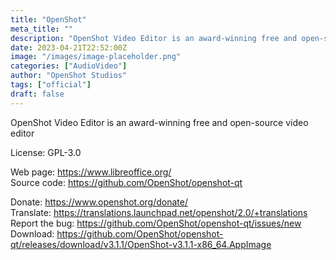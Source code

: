 ```yaml
---
title: "OpenShot"
meta_title: ""
description: "OpenShot Video Editor is an award-winning free and open-source video editor"
date: 2023-04-21T22:52:00Z
image: "/images/image-placeholder.png"
categories: ["AudioVideo"]
author: "OpenShot Studios"
tags: ["official"]
draft: false
---
```


OpenShot Video Editor is an award-winning free and open-source video editor

License: GPL-3.0

Web page: https://www.libreoffice.org/  
Source code: https://github.com/OpenShot/openshot-qt

Donate: https://www.openshot.org/donate/  
Translate: https://translations.launchpad.net/openshot/2.0/+translations  
Report the bug: https://github.com/OpenShot/openshot-qt/issues/new  
Download: https://github.com/OpenShot/openshot-qt/releases/download/v3.1.1/OpenShot-v3.1.1-x86_64.AppImage
